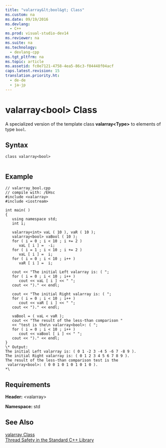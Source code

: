 ```yaml
---
title: "valarray&lt;bool&gt; Class"
ms.custom: na
ms.date: 09/19/2016
ms.devlang: 
  - C++
ms.prod: visual-studio-dev14
ms.reviewer: na
ms.suite: na
ms.technology: 
  - devlang-cpp
ms.tgt_pltfrm: na
ms.topic: article
ms.assetid: fc0e7121-4758-4ea5-86c3-f04448f04acf
caps.latest.revision: 15
translation.priority.ht: 
  - de-de
  - ja-jp
---
```

# valarray&lt;bool&gt; Class
A specialized version of the template class **valarray<Type\>** to elements of type `bool`.  
  
## Syntax  
  
```  
class valarray<bool>  
  
```  
  
## Example  
  
```  
// valarray_bool.cpp  
// compile with: /EHsc  
#include <valarray>  
#include <iostream>  
  
int main( )  
{  
   using namespace std;  
   int i;  
  
   valarray<int> vaL ( 10 ), vaR ( 10 );  
   valarray<bool> vaBool ( 10 );  
   for ( i = 0 ; i < 10 ; i += 2 )   
      vaL [ i ] =  -i;  
   for ( i = 1 ; i < 10 ; i += 2 )   
      vaL [ i ] =  i;  
   for ( i = 0 ; i < 10 ; i++ )   
      vaR [ i ] =  i;  
  
   cout << "The initial Left valarray is: ( ";  
   for ( i = 0 ; i < 10 ; i++ )  
      cout << vaL [ i ] << " ";  
   cout << ")." << endl;  
  
   cout << "The initial Right valarray is: ( ";  
   for ( i = 0 ; i < 10 ; i++ )  
      cout << vaR [ i ] << " ";  
   cout << ")." << endl;  
  
   vaBool = ( vaL < vaR );  
   cout << "The result of the less-than comparison "  
   << "test is the\n valarray<bool>: ( ";  
   for ( i = 0 ; i < 10 ; i++ )  
      cout << vaBool [ i ] << " ";  
   cout << ")." << endl;  
}  
\* Output:   
The initial Left valarray is: ( 0 1 -2 3 -4 5 -6 7 -8 9 ).  
The initial Right valarray is: ( 0 1 2 3 4 5 6 7 8 9 ).  
The result of the less-than comparison test is the  
 valarray<bool>: ( 0 0 1 0 1 0 1 0 1 0 ).  
*\  
```  
  
## Requirements  
 **Header:** <valarray\>  
  
 **Namespace:** std  
  
## See Also  
 [valarray Class](../vs140/valarray-Class.md)   
 [Thread Safety in the Standard C++ Library](../vs140/Thread-Safety-in-the-C---Standard-Library.md)